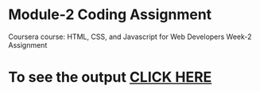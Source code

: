 # Module-2 Coding Assignment

Coursera course: HTML, CSS, and Javascript for Web Developers
Week-2 Assignment 

# To see the output [CLICK HERE](https://dipsaili2001.github.io/Coursera-HTML-CSS-and-JavaScript-for-Web-Developers/Assignments/module2-solution/index.html)
